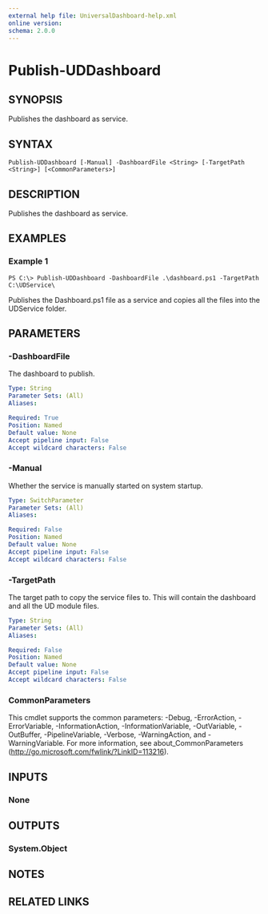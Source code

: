 ```yaml
---
external help file: UniversalDashboard-help.xml
online version: 
schema: 2.0.0
---
```


# Publish-UDDashboard

## SYNOPSIS
Publishes the dashboard as service.

## SYNTAX

```
Publish-UDDashboard [-Manual] -DashboardFile <String> [-TargetPath <String>] [<CommonParameters>]
```

## DESCRIPTION
Publishes the dashboard as service.

## EXAMPLES

### Example 1
```
PS C:\> Publish-UDDashboard -DashboardFile .\dashboard.ps1 -TargetPath C:\UDService\
```

Publishes the Dashboard.ps1 file as a service and copies all the files into the UDService folder.

## PARAMETERS

### -DashboardFile
The dashboard to publish.

```yaml
Type: String
Parameter Sets: (All)
Aliases: 

Required: True
Position: Named
Default value: None
Accept pipeline input: False
Accept wildcard characters: False
```

### -Manual
Whether the service is manually started on system startup.

```yaml
Type: SwitchParameter
Parameter Sets: (All)
Aliases: 

Required: False
Position: Named
Default value: None
Accept pipeline input: False
Accept wildcard characters: False
```

### -TargetPath
The target path to copy the service files to. This will contain the dashboard and all the UD module files. 

```yaml
Type: String
Parameter Sets: (All)
Aliases: 

Required: False
Position: Named
Default value: None
Accept pipeline input: False
Accept wildcard characters: False
```

### CommonParameters
This cmdlet supports the common parameters: -Debug, -ErrorAction, -ErrorVariable, -InformationAction, -InformationVariable, -OutVariable, -OutBuffer, -PipelineVariable, -Verbose, -WarningAction, and -WarningVariable. For more information, see about_CommonParameters (http://go.microsoft.com/fwlink/?LinkID=113216).

## INPUTS

### None

## OUTPUTS

### System.Object

## NOTES

## RELATED LINKS

